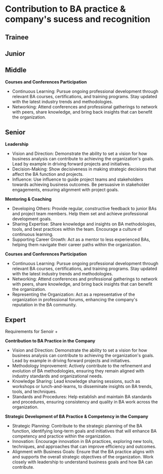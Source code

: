 # Contribution to BA practice & company's sucess and recognition

  

## Trainee

## Junior

## Middle

**Courses and Conferences Participation**

- Continuous Learning: Pursue ongoing professional development through relevant BA courses, certifications, and training programs. Stay updated with the latest industry trends and methodologies.
- Networking: Attend conferences and professional gatherings to network with peers, share knowledge, and bring back insights that can benefit the organization.

## Senior

**Leadership**

- Vision and Direction: Demonstrate the ability to set a vision for how business analysis can contribute to achieving the organization's goals. Lead by example in driving forward projects and initiatives.
- Decision-Making: Show decisiveness in making strategic decisions that affect the BA function and projects.
- Influence: Use influence to guide project teams and stakeholders towards achieving business outcomes. Be persuasive in stakeholder engagements, ensuring alignment with project goals.

**Mentoring & Coaching**

- Developing Others: Provide regular, constructive feedback to junior BAs and project team members. Help them set and achieve professional development goals.
- Sharing Expertise: Share knowledge and insights on BA methodologies, tools, and best practices within the team. Encourage a culture of continuous learning.
- Supporting Career Growth: Act as a mentor to less experienced BAs, helping them navigate their career paths within the organization.

**Courses and Conferences Participation**

- Continuous Learning: Pursue ongoing professional development through relevant BA courses, certifications, and training programs. Stay updated with the latest industry trends and methodologies.
- Networking: Attend conferences and professional gatherings to network with peers, share knowledge, and bring back insights that can benefit the organization.
- Representing the Organization: Act as a representative of the organization in professional forums, enhancing the company's reputation in the BA community.

## Expert

Requirements for Senoir +

**Contribution to BA Practice in the Company**

- Vision and Direction: Demonstrate the ability to set a vision for how business analysis can contribute to achieving the organization's goals. Lead by example in driving forward projects and initiatives.
- Methodology Improvement: Actively contribute to the refinement and evolution of BA methodologies, ensuring they remain aligned with industry standards and organizational needs.
- Knowledge Sharing: Lead knowledge sharing sessions, such as workshops or lunch-and-learns, to disseminate insights on BA trends, tools, and techniques.
- Standards and Procedures: Help establish and maintain BA standards and procedures, ensuring consistency and quality in BA work across the organization.

**Strategic Development of BA Practice & Competency in the Company**

- Strategic Planning: Contribute to the strategic planning of the BA function, identifying long-term goals and initiatives that will enhance BA competency and practice within the organization.
- Innovation: Encourage innovation in BA practices, exploring new tools, techniques, and approaches that can improve efficiency and outcomes.
- Alignment with Business Goals: Ensure that the BA practice aligns with and supports the overall strategic objectives of the organization. Work closely with leadership to understand business goals and how BA can contribute.
